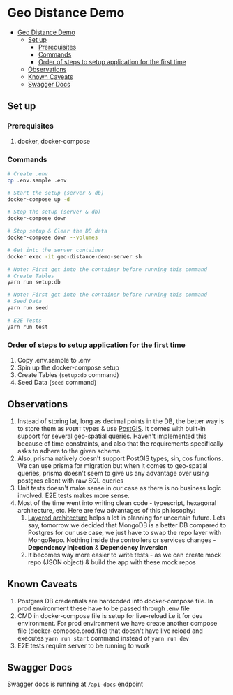 # Geo Distance Demo

- [Geo Distance Demo](#geo-distance-demo)
  - [Set up](#set-up)
    - [Prerequisites](#prerequisites)
    - [Commands](#commands)
    - [Order of steps to setup application for the first time](#order-of-steps-to-setup-application-for-the-first-time)
  - [Observations](#observations)
  - [Known Caveats](#known-caveats)
  - [Swagger Docs](#swagger-docs)

## Set up

### Prerequisites

1. docker, docker-compose

### Commands

```bash
# Create .env
cp .env.sample .env

# Start the setup (server & db)
docker-compose up -d

# Stop the setup (server & db)
docker-compose down

# Stop setup & Clear the DB data
docker-compose down --volumes

# Get into the server container
docker exec -it geo-distance-demo-server sh

# Note: First get into the container before running this command
# Create Tables
yarn run setup:db

# Note: First get into the container before running this command
# Seed Data
yarn run seed

# E2E Tests
yarn run test
```

### Order of steps to setup application for the first time

1. Copy .env.sample to .env
2. Spin up the docker-compose setup
3. Create Tables (`setup:db` command)
4. Seed Data (`seed` command)

## Observations

1. Instead of storing lat, long as decimal points in the DB, the better way is to store them as `POINT` types & use [PostGIS](http://postgis.net/workshops/postgis-intro/geography.html). It comes with built-in support for several geo-spatial queries. Haven't implemented this because of time constraints, and also that the requirements specifically asks to adhere to the given schema.
2. Also, prisma natively doesn't support PostGIS types, sin, cos functions. We can use prisma for migration but when it comes to geo-spatial queries, prisma doesn't seem to give us any advantage over using postgres client with raw SQL queries
3. Unit tests doesn't make sense in our case as there is no business logic involved. E2E tests makes more sense.
4. Most of the time went into writing clean code - typescript, hexagonal architecture, etc. Here are few advantages of this philosophy:
   1. [Layered architecture](https://blog.cleancoder.com/uncle-bob/2011/11/22/Clean-Architecture.html) helps a lot in planning for uncertain future. Lets say, tomorrow we decided that MongoDB is a better DB compared to Postgres for our use case, we just have to swap the repo layer with MongoRepo. Nothing inside the controllers or services changes - **Dependency Injection** & **Dependency Inversion**
   2. It becomes way more easier to write tests - as we can create mock repo (JSON object) & build the app with these mock repos

## Known Caveats

1. Postgres DB credentials are hardcoded into docker-compose file. In prod environment these have to be passed through .env file
2. CMD in docker-compose file is setup for live-reload i.e it for dev environment. For prod environment we have create another compose file (docker-compose.prod.file) that doesn't have live reload and executes `yarn run start` command instead of `yarn run dev`
3. E2E tests require server to be running to work

## Swagger Docs

Swagger docs is running at `/api-docs` endpoint
